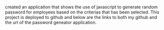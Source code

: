 created an application that shows the use of javascript to generate random password for employees based on the criterias that has been selected.
This project is deployed to github and below are the links to both my github and the url of the  password geneator application.